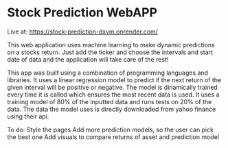 # Stock Prediction WebAPP
Live at: https://stock-prediction-dxym.onrender.com/

This web application uses machine learning to make dynamic predictions on a stocks return. Just add the ticker and choose the intervals and start date of data and the application will take care of the rest!

This app was built using a combination of programming languages and libraries. It uses a linear regression model to predict if the next return of the given interval will be positive or negative. The model is dinamically trained every time it is called which ensures the most recent data is used. It uses a training model of 80% of the inputted data and runs tests on 20% of the data. The data the model uses is directly downloaded from yahoo finance using their api.




To do:
  Style the pages
  Add more prediction models, so the user can pick the best one
  Add visuals to compare returns of asset and prediction model
